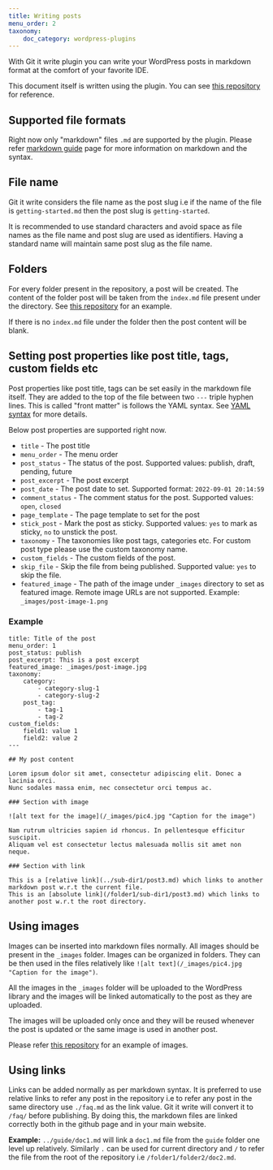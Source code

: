 ```yaml
---
title: Writing posts
menu_order: 2
taxonomy:
    doc_category: wordpress-plugins
---
```


With Git it write plugin you can write your WordPress posts in markdown format at the comfort of your favorite IDE.

This document itself is written using the plugin. You can see [this repository](https://github.com/vaakash/aakash-web/tree/master/docs) for reference.

## Supported file formats

Right now only "markdown" files `.md` are supported by the plugin. Please refer [markdown guide](https://www.markdownguide.org/basic-syntax/) page for more information on markdown and the syntax.

## File name

Git it write considers the file name as the post slug i.e if the name of the file is `getting-started.md` then the post slug is `getting-started`. 

It is recommended to use standard characters and avoid space as file names as the file name and post slug are used as identifiers. Having a standard name will maintain same post slug as the file name.

## Folders

For every folder present in the repository, a post will be created. The content of the folder post will be taken from the `index.md` file present under the directory. See [this repository](https://github.com/vaakash/aakash-web/tree/master/docs) for an example.

If there is no `index.md` file under the folder then the post content will be blank.

## Setting post properties like post title, tags, custom fields etc

Post properties like post title, tags can be set easily in the markdown file itself. They are added to the top of the file between two `---` triple hyphen lines. This is called "front matter" is follows the YAML syntax. See [YAML syntax](https://docs.ansible.com/ansible/latest/reference_appendices/YAMLSyntax.html) for more details.

Below post properties are supported right now.

* `title` - The post title
* `menu_order` - The menu order
* `post_status` - The status of the post. Supported values: publish, draft, pending, future
* `post_excerpt` - The post excerpt
* `post_date` - The post date to set. Supported format: `2022-09-01 20:14:59`
* `comment_status` - The comment status for the post. Supported values: `open`, `closed`
* `page_template` - The page template to set for the post
* `stick_post` - Mark the post as sticky. Supported values: `yes` to mark as sticky, `no` to unstick the post.
* `taxonomy` - The taxonomies like post tags, categories etc. For custom post type please use the custom taxonomy name.
* `custom_fields` - The custom fields of the post.
* `skip_file` - Skip the file from being published. Supported value: `yes` to skip the file.
* `featured_image` - The path of the image under `_images` directory to set as featured image. Remote image URLs are not supported. Example: `_images/post-image-1.png`

### Example

```---
title: Title of the post
menu_order: 1
post_status: publish
post_excerpt: This is a post excerpt
featured_image: _images/post-image.jpg
taxonomy:
    category:
        - category-slug-1
        - category-slug-2
    post_tag:
        - tag-1
        - tag-2
custom_fields:
    field1: value 1
    field2: value 2
---

## My post content

Lorem ipsum dolor sit amet, consectetur adipiscing elit. Donec a lacinia orci.
Nunc sodales massa enim, nec consectetur orci tempus ac.

### Section with image

![alt text for the image](/_images/pic4.jpg "Caption for the image")

Nam rutrum ultricies sapien id rhoncus. In pellentesque efficitur suscipit.
Aliquam vel est consectetur lectus malesuada mollis sit amet non neque. 

### Section with link

This is a [relative link](../sub-dir1/post3.md) which links to another markdown post w.r.t the current file.
This is an [absolute link](/folder1/sub-dir1/post3.md) which links to another post w.r.t the root directory.

```

## Using images

Images can be inserted into markdown files normally. All images should be present in the `_images` folder. Images can be organized in folders. They can be then used in the files relatively like `![alt text](/_images/pic4.jpg "Caption for the image")`.

All the images in the `_images` folder will be uploaded to the WordPress library and the images will be linked automatically to the post as they are uploaded.

The images will be uploaded only once and they will be reused whenever the post is updated or the same image is used in another post.

Please refer [this repository](https://github.com/vaakash/test/) for an example of images.

## Using links

Links can be added normally as per markdown syntax. It is preferred to use relative links to refer any post in the repository i.e to refer any post in the same directory use `./faq.md` as the link value. Git it write will convert it to `/faq/` before publishing. By doing this, the markdown files are linked correctly both in the github page and in your main website.

**Example:** `../guide/doc1.md` will link a `doc1.md` file from the `guide` folder one level up relatively. Similarly `.` can be used for current directory and `/` to refer the file from the root of the repository i.e `/folder1/folder2/doc2.md`.